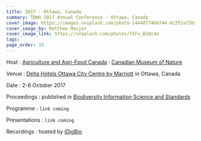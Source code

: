 ```yaml
---
title: 2017 - Ottawa, Canada
summary: TDWG 2017 Annual Conference - Ottawa, Canada
cover_image: https://images.unsplash.com/photo-1444877466744-dc2f2af2b931
cover_image_by: Matthew Meijer
cover_image_link: https://unsplash.com/photos/f5Fx_B3Qc4o
tags: 
page_order: 33
---
```


Host
: [Agriculture and Agri-Food Canada](http://www.agr.gc.ca/eng/home/?id=1395690825741)
: [Canadian Museum of Nature](https://nature.ca/en/home)

Venue
: [Delta Hotels Ottawa City Centre by Marriott](http://www.marriott.com/hotels/travel/yowdm-delta-hotels-ottawa-city-centre/) in Ottawa, Canada

Date
: 2-6 October 2017

Proceedings
: published in [Biodiversity Information Science and Standards](https://biss.pensoft.net/collection/25/)

Programme
: `link coming`

Presentations
: `link coming`

Recordings
: hosted by [iDigBio](https://www.idigbio.org/wiki/index.php/TDWG_2017_Annual_Conference)
